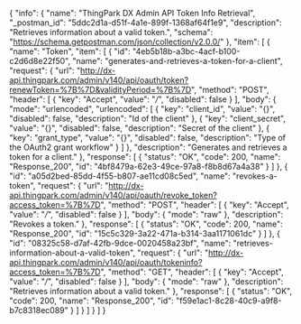 {
  "info": {
    "name": "ThingPark DX Admin API Token Info Retrieval",
    "_postman_id": "5ddc2d1a-d51f-4a1e-899f-1368af64f1e9",
    "description": "Retrieves information about a valid token.",
    "schema": "https://schema.getpostman.com/json/collection/v2.0.0/"
  },
  "item": [
    {
      "name": "Token",
      "item": [
        {
          "id": "4eb5b18b-a3bc-4acf-b100-c2d6d8e22f50",
          "name": "generates-and-retrieves-a-token-for-a-client",
          "request": {
            "url": "http://dx-api.thingpark.com/admin/v140/api/oauth/token?renewToken=%7B%7D&validityPeriod=%7B%7D",
            "method": "POST",
            "header": [
              {
                "key": "Accept",
                "value": "*/*",
                "disabled": false
              }
            ],
            "body": {
              "mode": "urlencoded",
              "urlencoded": [
                {
                  "key": "client_id",
                  "value": "{}",
                  "disabled": false,
                  "description": "Id of the client"
                },
                {
                  "key": "client_secret",
                  "value": "{}",
                  "disabled": false,
                  "description": "Secret of the client"
                },
                {
                  "key": "grant_type",
                  "value": "{}",
                  "disabled": false,
                  "description": "Type of the OAuth2 grant workflow"
                }
              ]
            },
            "description": "Generates and retrieves a token for a client."
          },
          "response": [
            {
              "status": "OK",
              "code": 200,
              "name": "Response_200",
              "id": "4bf8479a-62e3-49ce-97a8-f8b8d67a4a38"
            }
          ]
        },
        {
          "id": "a05d2bed-85dd-4f55-b807-ae11cd08c5ed",
          "name": "revokes-a-token",
          "request": {
            "url": "http://dx-api.thingpark.com/admin/v140/api/oauth/revoke_token?access_token=%7B%7D",
            "method": "POST",
            "header": [
              {
                "key": "Accept",
                "value": "*/*",
                "disabled": false
              }
            ],
            "body": {
              "mode": "raw"
            },
            "description": "Revokes a token."
          },
          "response": [
            {
              "status": "OK",
              "code": 200,
              "name": "Response_200",
              "id": "15c5c329-3a22-471a-b314-3aa1171061dc"
            }
          ]
        },
        {
          "id": "08325c58-d7af-42fb-9dce-0020458a23bf",
          "name": "retrieves-information-about-a-valid-token",
          "request": {
            "url": "http://dx-api.thingpark.com/admin/v140/api/oauth/tokeninfo?access_token=%7B%7D",
            "method": "GET",
            "header": [
              {
                "key": "Accept",
                "value": "*/*",
                "disabled": false
              }
            ],
            "body": {
              "mode": "raw"
            },
            "description": "Retrieves information about a valid token."
          },
          "response": [
            {
              "status": "OK",
              "code": 200,
              "name": "Response_200",
              "id": "f59e1ac1-8c28-40c9-a9f8-b7c8318ec089"
            }
          ]
        }
      ]
    }
  ]
}